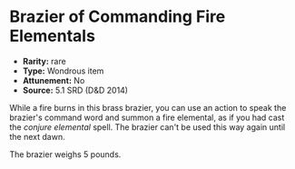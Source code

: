 
# Brazier of Commanding Fire Elementals

* **Rarity:** rare
* **Type:** Wondrous item
* **Attunement:** No
* **Source:** 5.1 SRD (D&D 2014)


While a fire burns in this brass brazier, you can use an action to speak the brazier's command word and summon a fire elemental, as if you had cast the _conjure elemental_ spell. The brazier can't be used this way again until the next dawn.

The brazier weighs 5 pounds.
